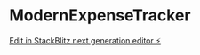 # ModernExpenseTracker

[Edit in StackBlitz next generation editor ⚡️](https://stackblitz.com/~/github.com/Falcon-J/ModernExpenseTracker)